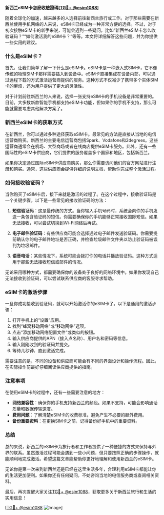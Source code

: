 **新西兰eSIM卡怎麽收驗證碼[[TG💪+ @esim1088](https://t.me/s/esim1088)]**

随着全球化的加速，越来越多的人选择前往新西兰旅行或工作。对于那些需要在新西兰使用手机网络的人来说，eSIM卡已经成为一种非常方便的选择。不过，对于初次接触eSIM卡的新手来说，可能会遇到一些疑问，比如“新西兰eSIM卡怎么收验证码？”“如何激活我的eSIM卡？”等等。本文将详细解答这些问题，并为你提供一些实用的建议。

### 什么是eSIM卡？

首先，让我们简单了解一下什么是eSIM卡。eSIM卡是一种嵌入式SIM卡，它不像传统的物理SIM卡那样需要插入到设备中。eSIM卡直接集成在设备内部，可以通过远程下载的方式激活运营商提供的服务。这种方式不仅减少了携带多个实体SIM卡的麻烦，还为用户提供了更大的灵活性。

对于计划前往新西兰的人来说，选择一张支持eSIM卡的手机设备是非常重要的。目前，大多数新款智能手机都支持eSIM卡功能，但如果你的手机不支持，那么可能就需要考虑其他解决方案了。

### 新西兰eSIM卡的获取方式

在新西兰，你可以通过多种途径获取eSIM卡。最常见的方法是直接从当地的电信运营商购买。新西兰的主要电信运营商包括Spark、Vodafone和2degrees。这些运营商通常会在机场、大型商场或者在线商店提供eSIM卡服务。此外，还有一些国际性的eSIM卡供应商，它们提供的服务覆盖多个国家和地区，包括新西兰。

如果你决定通过国际eSIM卡供应商购买，那么你需要访问他们的官方网站进行注册和购买。通常，这些供应商会提供详细的说明文档，帮助你完成整个激活过程。

### 如何接收验证码？

当你购买了eSIM卡后，接下来就是激活的过程了。在这个过程中，接收验证码是一个关键步骤。以下是一些常见的接收验证码的方法：

1. **短信验证码**：这是最传统的方式。当你输入手机号码时，系统会向你的手机发送一条包含验证码的短信。你需要确保你的手机能够正常接收国际短信。如果无法接收，可以尝试切换到Wi-Fi网络后再试。

2. **电子邮件验证码**：有些供应商可能会选择通过电子邮件发送验证码。你需要提前确认你的电子邮件地址是否正确，并检查垃圾邮件文件夹以防止验证码被误判为垃圾邮件。

3. **语音电话**：某些情况下，系统可能会拨打你的电话并播放验证码。这种方式适用于那些无法接收短信或邮件的情况。

无论采用哪种方式，都需要确保你的设备处于良好的网络环境中。如果你发现自己无法接收到验证码，可以尝试联系供应商的客服寻求帮助。

### eSIM卡的激活步骤

一旦你成功接收到验证码，就可以开始激活你的eSIM卡了。以下是通用的激活步骤：

1. 打开手机上的“设置”应用。
2. 找到“蜂窝移动网络”或“移动网络”选项。
3. 点击“添加移动网络配置文件”或类似的按钮。
4. 输入供应商提供的APN（接入点名称）、用户名和密码等信息。
5. 输入刚刚收到的验证码并提交。
6. 等待几秒钟，直到激活完成。

需要注意的是，不同的设备和供应商可能会有不同的界面设计和操作流程。因此，在实际操作前最好仔细阅读供应商提供的指南。

### 注意事项

在使用eSIM卡的过程中，还有一些需要注意的地方：

- **网络兼容性**：确保你的手机支持新西兰的频段。如果不支持，可能会影响通话质量和数据传输速度。
- **费用问题**：了解清楚eSIM卡的收费标准，避免产生不必要的额外费用。
- **备份重要资料**：在更换SIM卡之前，记得备份好手机中的重要资料。

### 总结

总的来说，新西兰的eSIM卡为旅行者和工作者提供了一种便捷的方式来保持与外界的联系。虽然激活过程可能会遇到一些小问题，但只要按照正确的步骤操作，就能顺利地完成激活。希望这篇文章能帮助你更好地理解和使用新西兰的eSIM卡。

无论你是第一次来到新西兰还是已经在这里生活多年，合理利用eSIM卡都能让你的生活更加便利。如果你还有任何疑问，不妨咨询当地的电信服务商或查阅相关资料。

最后，再次提醒大家关注[TG💪+ @esim1088](https://t.me/s/esim1088)，获取更多关于新西兰旅行和生活的实用信息！

[[TG💪+ @esim1088](https://t.me/s/esim1088) ![Image](https://i.postimg.cc/4NQfJmqS/Snipaste-2025-05-13-00-14-12.png)]